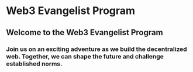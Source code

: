 # Web3 Evangelist Program

## Welcome to the Web3 Evangelist Program

### Join us on an exciting adventure as we build the decentralized web. Together, we can shape the future and challenge established norms.